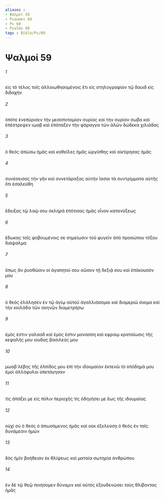 ```yaml
---
aliases : 
- Ψαλμοί 59
- Psaumes 60
- Ps 60
- Psalms 60
tags : Bible/Ps/60
---
```


# Ψαλμοί 59

###### 1
εἰς τὸ τέλος τοῖς ἀλλοιωθησομένοις ἔτι εἰς στηλογραφίαν τῷ δαυιδ εἰς διδαχήν
###### 2
ὁπότε ἐνεπύρισεν τὴν μεσοποταμίαν συρίας καὶ τὴν συρίαν σωβα καὶ ἐπέστρεψεν ιωαβ καὶ ἐπάταξεν τὴν φάραγγα τῶν ἁλῶν δώδεκα χιλιάδας
###### 3
ὁ θεός ἀπώσω ἡμᾶς καὶ καθεῖλες ἡμᾶς ὠργίσθης καὶ οἰκτίρησας ἡμᾶς
###### 4
συνέσεισας τὴν γῆν καὶ συνετάραξας αὐτήν ἴασαι τὰ συντρίμματα αὐτῆς ὅτι ἐσαλεύθη
###### 5
ἔδειξας τῷ λαῷ σου σκληρά ἐπότισας ἡμᾶς οἶνον κατανύξεως
###### 6
ἔδωκας τοῖς φοβουμένοις σε σημείωσιν τοῦ φυγεῖν ἀπὸ προσώπου τόξου διάψαλμα
###### 7
ὅπως ἂν ῥυσθῶσιν οἱ ἀγαπητοί σου σῶσον τῇ δεξιᾷ σου καὶ ἐπάκουσόν μου
###### 8
ὁ θεὸς ἐλάλησεν ἐν τῷ ἁγίῳ αὐτοῦ ἀγαλλιάσομαι καὶ διαμεριῶ σικιμα καὶ τὴν κοιλάδα τῶν σκηνῶν διαμετρήσω
###### 9
ἐμός ἐστιν γαλααδ καὶ ἐμός ἐστιν μανασση καὶ εφραιμ κραταίωσις τῆς κεφαλῆς μου ιουδας βασιλεύς μου
###### 10
μωαβ λέβης τῆς ἐλπίδος μου ἐπὶ τὴν ιδουμαίαν ἐκτενῶ τὸ ὑπόδημά μου ἐμοὶ ἀλλόφυλοι ὑπετάγησαν
###### 11
τίς ἀπάξει με εἰς πόλιν περιοχῆς τίς ὁδηγήσει με ἕως τῆς ιδουμαίας
###### 12
οὐχὶ σύ ὁ θεός ὁ ἀπωσάμενος ἡμᾶς καὶ οὐκ ἐξελεύσῃ ὁ θεός ἐν ταῖς δυνάμεσιν ἡμῶν
###### 13
δὸς ἡμῖν βοήθειαν ἐκ θλίψεως καὶ ματαία σωτηρία ἀνθρώπου
###### 14
ἐν δὲ τῷ θεῷ ποιήσομεν δύναμιν καὶ αὐτὸς ἐξουδενώσει τοὺς θλίβοντας ἡμᾶς
